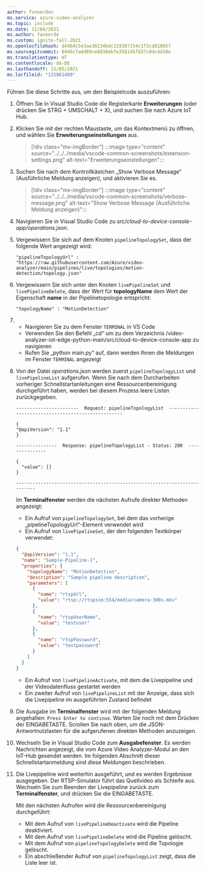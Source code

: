 ```yaml
---
author: fvneerden
ms.service: azure-video-analyzer
ms.topic: include
ms.date: 11/04/2021
ms.author: faneerde
ms.custom: ignite-fall-2021
ms.openlocfilehash: d4964c543ae38234bdc119397154c1f2cd818957
ms.sourcegitcommit: 8946cfadd89ce8830ebfe358145fd37c0dc4d10e
ms.translationtype: HT
ms.contentlocale: de-DE
ms.lasthandoff: 11/05/2021
ms.locfileid: "131861489"
---
```

Führen Sie diese Schritte aus, um den Beispielcode auszuführen:

1. Öffnen Sie in Visual Studio Code die Registerkarte **Erweiterungen** (oder drücken Sie STRG + UMSCHALT + X), und suchen Sie nach Azure IoT Hub.
1. Klicken Sie mit der rechten Maustaste, um das Kontextmenü zu öffnen, und wählen Sie **Erweiterungseinstellungen** aus.

   > [!div class="mx-imgBorder"]
   > :::image type="content" source="../../../media/vscode-common-screenshots/extension-settings.png" alt-text="Erweiterungseinstellungen":::

1. Suchen Sie nach dem Kontrollkästchen „Show Verbose Message“ (Ausführliche Meldung anzeigen), und aktivieren Sie es.

   > [!div class="mx-imgBorder"]
   > :::image type="content" source="../../../media/vscode-common-screenshots/verbose-message.png" alt-text="Show Verbose Message (Ausführliche Meldung anzeigen)":::

1. Navigieren Sie in Visual Studio Code zu _src/cloud-to-device-console-app/operations.json_.
1. Vergewissern Sie sich auf dem Knoten `pipelineTopologySet`, dass der folgende Wert angezeigt wird:

   ```
   "pipelineTopologyUrl" : "https://raw.githubusercontent.com/Azure/video-analyzer/main/pipelines/live/topologies/motion-detection/topology.json"
   ```

1. Vergewissern Sie sich unter den Knoten `livePipelineSet` und `livePipelineDelete`, dass der Wert für **topologyName** dem Wert der Eigenschaft **name** in der Pipelinetopologie entspricht:

   `"topologyName" : "MotionDetection"`

1. * Navigieren Sie zu dem Fenster `TERMINAL` in VS Code
   * Verwenden Sie den Befehl „cd“ um zu dem Verzeichnis /video-analyzer-iot-edge-python-main/src/cloud-to-device-console-app zu navigieren
   * Rufen Sie „python main.py“ auf, dann werden Ihnen die Meldungen im Fenster `TERMINAL` angezeigt
1. Von der Datei _operations.json_ werden zuerst `pipelineTopologyList` und `livePipelineList` aufgerufen. Wenn Sie nach dem Durcharbeiten vorheriger Schnellstartanleitungen eine Ressourcenbereinigung durchgeführt haben, werden bei diesem Prozess leere Listen zurückgegeben.

   ```
   -----------------------  Request: pipelineTopologyList  --------------------------------------------------

   {
   "@apiVersion": "1.1"
   }

   ---------------  Response: pipelineTopologyList - Status: 200  ---------------

   {
     "value": []
   }

   --------------------------------------------------------------------------

   ```

   Im **Terminalfenster** werden die nächsten Aufrufe direkter Methoden angezeigt:

   - Ein Aufruf von `pipelineTopologySet`, bei dem das vorherige „pipelineTopologyUrl“-Element verwendet wird
   - Ein Aufruf von `livePipelineSet`, der den folgenden Textkörper verwendet:

   ```json
   {
     "@apiVersion": "1.1",
     "name": "Sample-Pipeline-1",
     "properties": {
       "topologyName": "MotionDetection",
       "description": "Sample pipeline description",
       "parameters": [
         {
           "name": "rtspUrl",
           "value": "rtsp://rtspsim:554/media/camera-300s.mkv"
         },
         {
           "name": "rtspUserName",
           "value": "testuser"
         },
         {
           "name": "rtspPassword",
           "value": "testpassword"
         }
       ]
     }
   }
   ```

   - Ein Aufruf von `livePipelineActivate`, mit dem die Livepipeline und der Videodatenfluss gestartet werden
   - Ein zweiter Aufruf von `livePipelineList` mit der Anzeige, dass sich die Livepipeline im ausgeführten Zustand befindet

1. Die Ausgabe im **Terminalfenster** wird mit der folgenden Meldung angehalten: `Press Enter to continue`. Warten Sie noch mit dem Drücken der EINGABETASTE. Scrollen Sie nach oben, um die JSON-Antwortnutzlasten für die aufgerufenen direkten Methoden anzuzeigen.
1. Wechseln Sie in Visual Studio Code zum **Ausgabefenster**. Es werden Nachrichten angezeigt, die vom Azure Video Analyzer-Modul an den IoT-Hub gesendet werden. Im folgenden Abschnitt dieser Schnellstartanmeldung sind diese Meldungen beschrieben.
1. Die Livepipeline wird weiterhin ausgeführt, und es werden Ergebnisse ausgegeben. Der RTSP-Simulator führt das Quellvideo als Schleife aus. Wechseln Sie zum Beenden der Livepipeline zurück zum **Terminalfenster**, und drücken Sie die EINGABETASTE.

   Mit den nächsten Aufrufen wird die Ressourcenbereinigung durchgeführt:

   - Mit dem Aufruf von `livePipelineDeactivate` wird die Pipeline deaktiviert.
   - Mit dem Aufruf von `livePipelineDelete` wird die Pipeline gelöscht.
   - Mit dem Aufruf von `pipelineTopologyDelete` wird die Topologie gelöscht.
   - Ein abschließender Aufruf von `pipelineTopologyList` zeigt, dass die Liste leer ist.

